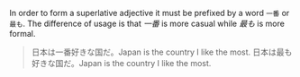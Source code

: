 In order to form a superlative adjective it must be prefixed by a word `一番` or `最も`. The difference of usage is that *一番* is more casual while *最も* is more formal.
>日本は一番好きな国だ。Japan is the country I like the most.
>日本は最も好きな国だ。Japan is the country I like the most.